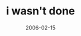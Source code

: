 ---
layout: base.njk
title : 'i wasn&#39;t done' 
view_title : 'i wasn&#39;t done' 
year : '2006' 
date : '2006-02-15' 
img_file : '/drawing/iwasntdone.png' 
html_file : 'iwasntdone' 
next_html : 'whycantisleepatnight2.html' 
year_order : '68' 
permalink : "title/{{html_file}}.html"
---